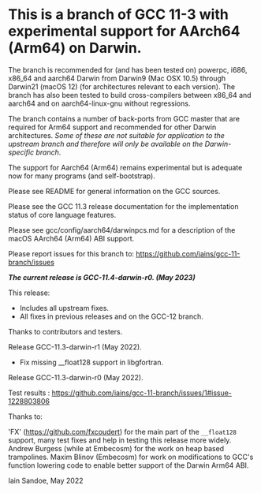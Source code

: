 # This is a branch of GCC 11-3 with experimental support for AArch64 (Arm64) on Darwin.

The branch is recommended for (and has been tested on) powerpc, i686, x86_64 and aarch64 Darwin from Darwin9 (Mac OSX 10.5) through Darwin21 (macOS 12) (for architectures relevant to each version). The branch has also been tested to build cross-compilers between x86_64 and aarch64 and on aarch64-linux-gnu without regressions.

The branch contains a number of back-ports from GCC master that are required for Arm64 support and recommended for other Darwin architectures.  _Some of these are not suitable for application to the upstream branch and therefore will only be available on the Darwin-specific branch_.

The support for Aarch64 (Arm64) remains experimental but is adequate now for many programs (and self-bootstrap).

Please see README for general information on the GCC sources.

Please see the GCC 11.3 release documentation for the implementation status of core language features.

Please see gcc/config/aarch64/darwinpcs.md for a description of the macOS AArch64 (Arm64) ABI support.

Please report issues for this branch to: https://github.com/iains/gcc-11-branch/issues

**_The current release is GCC-11.4-darwin-r0. (May 2023)_**

This release:
 * Includes all upstream fixes.
 * All fixes in previous releases and on the GCC-12 branch.

Thanks to contributors and testers.

Release GCC-11.3-darwin-r1 (May 2022).

 * Fix missing __float128 support in libgfortran.

Release GCC-11.3-darwin-r0 (May 2022).

Test results : https://github.com/iains/gcc-11-branch/issues/1#issue-1228803806

Thanks to:

'FX' (https://github.com/fxcoudert) for the main part of the ```__float128``` support, many test fixes and help in testing this release more widely.
Andrew Burgess (while at Embecosm) for the work on heap based trampolines.
Maxim Blinov (Embecosm) for work on modifications to GCC's function lowering code to enable better support of the Darwin Arm64 ABI.

Iain Sandoe, May 2022
